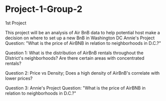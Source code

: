 # Project-1-Group-2
1st Project

This project will be an analysis of Air BnB data to help potential host make a decision on where to set up a new BnB in Washington DC
Annie's Project Question: "What is the price of AirBNB in relation to neighborhoods in D.C.?"

Question 1: What is the distribution of AirBnB rentals throughout the DIstrict's neighborhoods? Are there certain areas with concentrated rentals?

Question 2: Price vs Density; Does a high density of AirBnB's correlate with lower prices?

Question 3: Annie's Project Question: "What is the price of AirBNB in relation to neighborhoods in D.C.?"
